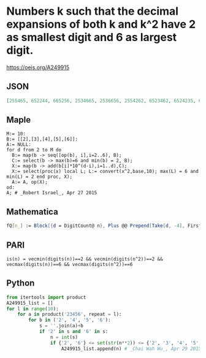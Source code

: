 # Numbers k such that the decimal expansions of both k and k^2 have 2 as smallest digit and 6 as largest digit\.
https://oeis.org/A249915
## JSON
```JSON
[255465, 652244, 665256, 2534665, 2536656, 2554262, 6523462, 6524235, 6652242, 23352656, 23354365, 23523462, 23546665, 23565325, 25346665, 25425256, 25624665, 25625465, 65226242, 65234535, 235442656, 254234662, 255465525, 255645525, 256246665, 256254665]
```
## Maple
```Maple
M:= 10:
B:= [[2],[3],[4],[5],[6]]:
A:= NULL:
for d from 2 to M do
  B:= map(b -> seq([op(b), i],i=2..6), B);
  C:= select(b -> max(b)=6 and min(b) = 2, B);
  X:= map(b -> add(b[i]*10^(d-i),i=1..d),C);
  X:= select(proc(x) local L; L:= convert(x^2,base,10); max(L) = 6 and min(L) = 2 end proc, X);
  A:= A, op(X);
od:
A; # _Robert Israel_, Apr 27 2015
```
## Mathematica
```Mathematica
fQ[n_] := Block[{d = DigitCount@ n}, Plus @@ Prepend[Take[d, -4], First@ d] == 0 && d[[2]] > 0 && d[[6]] > 0]; Select[Range@ 2600000, fQ@ # && fQ[#^2] &] (* _Michael De Vlieger_, Apr 27 2015 *)
```
## PARI
```PARI
is(n) = vecmin(digits(n))==2 && vecmin(digits(n^2))==2 && vecmax(digits(n))==6 && vecmax(digits(n^2))==6
```
## Python
```Python
from itertools import product
A249915_list = []
for l in range(10):
    for a in product('23456', repeat = l):
        for b in ('2', '4', '5', '6'):
            s = ''.join(a)+b
            if '2' in s and '6' in s:
                n = int(s)
                if {'2', '6'} <= set(str(n**2)) <= {'2', '3', '4', '5', '6'}:
                    A249915_list.append(n) # _Chai Wah Wu_, Apr 29 2015
```
